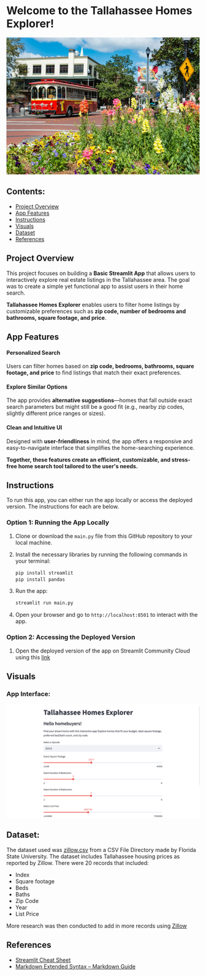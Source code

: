 # Welcome to the Tallahassee Homes Explorer!

![HomeExplorer](images/tallahassee-50.jpg)

## Contents: 
- [Project Overview](#project-overview)
- [App Features](#app-features)
- [Instructions](#instructions)
- [Visuals](#visuals)
- [Dataset](#dataset)
- [References](#references)

## Project Overview 
This project focuses on building a **Basic Streamlit App** that allows users to interactively explore real estate listings in the Tallahassee area. The goal was to create a simple yet functional app to assist users in their home search.

**Tallahassee Homes Explorer** enables users to filter home listings by customizable preferences such as **zip code, number of bedrooms and bathrooms, square footage, and price**. 

## App Features

#### Personalized Search  
Users can filter homes based on **zip code, bedrooms, bathrooms, square footage, and price** to find listings that match their exact preferences.

#### Explore Similar Options  
The app provides **alternative suggestions**—homes that fall outside exact search parameters but might still be a good fit (e.g., nearby zip codes, slightly different price ranges or sizes).

#### Clean and Intuitive UI  
Designed with **user-friendliness** in mind, the app offers a responsive and easy-to-navigate interface that simplifies the home-searching experience.

**Together, these features create an efficient, customizable, and stress-free home search tool tailored to the user's needs.**

## Instructions 
To run this app, you can either run the app locally or access the deployed version. The instructions for each are below.  

### Option 1: Running the App Locally 

1. Clone or download the `main.py` file from this GitHub repository to your local machine.

2. Install the necessary libraries by running the following commands in your terminal:

    ```bash
    pip install streamlit
    pip install pandas
    ```

3. Run the app:
    ```bash
    streamlit run main.py
    ```

4. Open your browser and go to `http://localhost:8501` to interact with the app.

### Option 2: Accessing the Deployed Version

1. Open the deployed version of the app on Streamlit Community Cloud using this [link](https://sakurabasicapp.streamlit.app) 

## Visuals 

### App Interface:
![AppInterface](images/HomeAppInterface.png)

## Dataset:
The dataset used was [zillow.csv](https://people.sc.fsu.edu/~jburkardt/data/csv/zillow.csv) from a CSV File Directory made by Florida State University. The dataset includes Tallahassee housing prices as reported by Zillow. There were 20 records that included:
- Index
- Square footage
- Beds
- Baths
- Zip Code
- Year
- List Price

More research was then conducted to add in more records using [Zillow](https://www.zillow.com)

## References
- [Streamlit Cheat Sheet](https://docs.streamlit.io/develop/quick-reference/cheat-sheet)
- [Markdown Extended Syntax – Markdown Guide](https://www.markdownguide.org/extended-syntax/)

